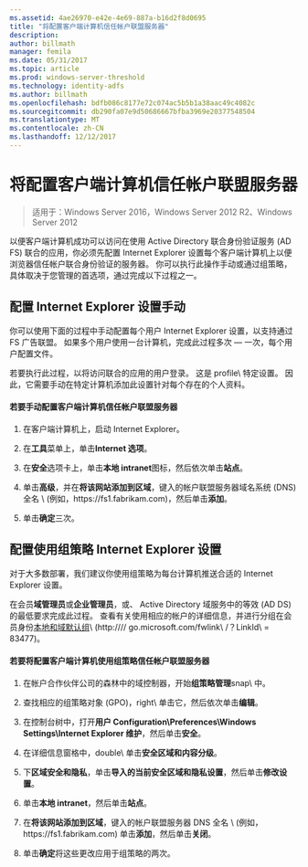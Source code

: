 ```yaml
---
ms.assetid: 4ae26970-e42e-4e69-887a-b16d2f8d0695
title: "将配置客户端计算机信任帐户联盟服务器"
description: 
author: billmath
manager: femila
ms.date: 05/31/2017
ms.topic: article
ms.prod: windows-server-threshold
ms.technology: identity-adfs
ms.author: billmath
ms.openlocfilehash: bdfb086c8177e72c074ac5b5b1a38aac49c4082c
ms.sourcegitcommit: db290fa07e9d50686667bfba3969e20377548504
ms.translationtype: MT
ms.contentlocale: zh-CN
ms.lasthandoff: 12/12/2017
---
```

# <a name="configure-client-computers-to-trust-the-account-federation-server"></a>将配置客户端计算机信任帐户联盟服务器

>适用于：Windows Server 2016，Windows Server 2012 R2、Windows Server 2012

以便客户端计算机成功可以访问在使用 Active Directory 联合身份验证服务 \(AD FS\) 联合的应用，你必须先配置 Internet Explorer 设置每个客户端计算机上以便浏览器信任帐户联合身份验证的服务器。 你可以执行此操作手动或通过组策略，具体取决于您管理的首选项，通过完成以下过程之一。  
  
## <a name="configuring-internet-explorer-settings-manually"></a>配置 Internet Explorer 设置手动  
你可以使用下面的过程中手动配置每个用户 Internet Explorer 设置，以支持通过 FS 广告联盟。 如果多个用户使用一台计算机，完成此过程多次 — 一次，每个用户配置文件。  
  
若要执行此过程，以将访问联合的应用的用户登录。 这是 profile\ 特定设置。 因此，它需要手动在特定计算机添加此设置针对每个存在的个人资料。  
  
#### <a name="to-manually-configure-client-computers-to-trust-the-account-federation-server"></a>若要手动配置客户端计算机信任帐户联盟服务器  
  
1.  在客户端计算机上，启动 Internet Explorer。  
  
2.  在**工具**菜单上，单击**Internet 选项**。  
  
3.  在**安全**选项卡上，单击**本地 intranet**图标，然后依次单击**站点**。  
  
4.  单击**高级**，并在**将该网站添加到区域**，键入的帐户联盟服务器域名系统 \(DNS\) 全名 \ (例如，https:\/\/fs1.fabrikam.com\)，然后单击**添加**。  
  
5.  单击**确定**三次。  
  
## <a name="configuring-internet-explorer-settings-by-using-group-policy"></a>配置使用组策略 Internet Explorer 设置  
对于大多数部署，我们建议你使用组策略为每台计算机推送合适的 Internet Explorer 设置。  
  
在会员**域管理员**或**企业管理员**，或、 Active Directory 域服务中的等效 \(AD DS\) 的最低要求完成此过程。  查看有关使用相应的帐户的详细信息，并进行分组在会员身份[本地和域默认组](https://go.microsoft.com/fwlink/?LinkId=83477)\ (http:///\/ go.microsoft.com\/fwlink\ /？LinkId\ = 83477\)。   
  
#### <a name="to-configure-client-computers-to-trust-the-account-federation-server-by-using-group-policy"></a>若要将配置客户端计算机使用组策略信任帐户联盟服务器  
  
1.  在帐户合作伙伴公司的森林中的域控制器，开始**组策略管理**snap\ 中。  
  
2.  查找相应的组策略对象 \(GPO\)，right\ 单击它，然后依次单击**编辑**。  
  
3.  在控制台树中，打开**用户 Configuration\\Preferences\\Windows Settings\\Internet Explorer 维护**，然后单击**安全**。  
  
4.  在详细信息窗格中，double\ 单击**安全区域和内容分级**。  
  
5.  下**区域安全和隐私**，单击**导入的当前安全区域和隐私设置**，然后单击**修改设置**。  
  
6.  单击**本地 intranet**，然后单击**站点**。  
  
7.  在**将该网站添加到区域**，键入的帐户联盟服务器 DNS 全名 \ (例如，https:\/\/fs1.fabrikam.com\) 单击**添加**，然后单击**关闭**。  
  
8.  单击**确定**将这些更改应用于组策略的两次。  
  
